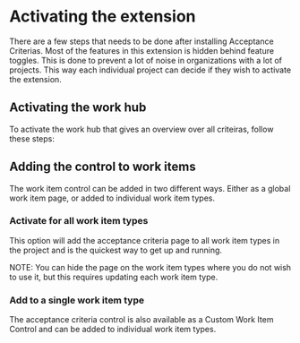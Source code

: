 # Activating the extension

There are a few steps that needs to be done after installing Acceptance Criterias. Most of the features in this extension is hidden behind feature toggles. This is done to prevent a lot of noise in organizations with a lot of projects. This way each individual project can decide if they wish to activate the extension.

## Activating the work hub

To activate the work hub that gives an overview over all criteiras, follow these steps:

## Adding the control to work items

The work item control can be added in two different ways. Either as a global work item page, or added to individual work item types.

### Activate for all work item types

This option will add the acceptance criteria page to all work item types in the project and is the quickest way to get up and running.

NOTE: You can hide the page on the work item types where you do not wish to use it, but this requires updating each work item type.

### Add to a single work item type

The acceptance criteria control is also available as a Custom Work Item Control and can be added to individual work item types.
